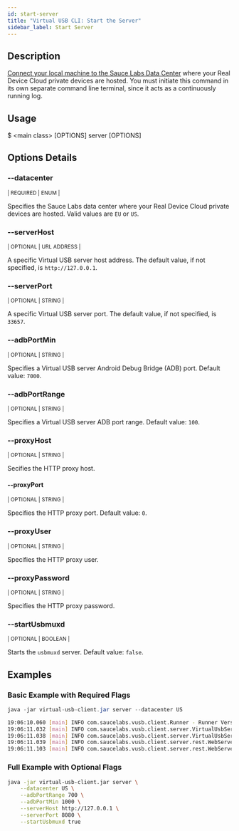 ```yaml
---
id: start-server
title: "Virtual USB CLI: Start the Server"
sidebar_label: Start Server
---
```


## Description

[Connect your local machine to the Sauce Labs Data Center](/mobile-apps/features/virtual-usb#start-server) where your Real Device Cloud private devices are hosted. You must initiate this command in its own separate command line terminal, since it acts as a continuously running log.

## Usage

<span className="cli">$ &lt;main class&gt; [OPTIONS] server [OPTIONS]</span>


## Options Details

### <span className="cli">--datacenter</span>

<div className="cli-desc">
<p><small>| REQUIRED | ENUM |</small></p>

Specifies the Sauce Labs data center where your Real Device Cloud private devices are hosted. Valid values are `EU` or `US`.

</div>

### <span className="cli">--serverHost</span>

<div className="cli-desc">
<p><small>| OPTIONAL | URL ADDRESS |</small></p>

A specific Virtual USB server host address. The default value, if not specified, is `http://127.0.0.1`.

</div>


### <span className="cli">--serverPort</span>

<div className="cli-desc">
<p><small>| OPTIONAL | STRING |</small></p>

A specific Virtual USB server port. The default value, if not specified, is `33657`.

</div>

### <span className="cli">--adbPortMin</span>

<div className="cli-desc">
<p><small>| OPTIONAL | STRING |</small></p>

 Specifies a Virtual USB server Android Debug Bridge (ADB) port. Default value: `7000`.

 </div>


### <span className="cli">--adbPortRange</span>

<div className="cli-desc">
<p><small>| OPTIONAL | STRING |</small></p>

Specifies a Virtual USB server ADB port range. Default value: `100`.

</div>


### <span className="cli">--proxyHost</span>

<div className="cli-desc">
<p><small>| OPTIONAL | STRING |</small></p>

Secifies the HTTP proxy host.

</div>

#### <span className="cli">--proxyPort</span>

<div className="cli-desc">
<p><small>| OPTIONAL | STRING |</small></p>

Specifies the HTTP proxy port. Default value: `0`.

</div>

### <span className="cli">--proxyUser</span>

<div className="cli-desc">
<p><small>| OPTIONAL | STRING |</small></p>

Specifies the HTTP proxy user.

</div>

### <span className="cli">--proxyPassword</span>

<div className="cli-desc">
<p><small>| OPTIONAL | STRING |</small></p>

Specifies the HTTP proxy password.

</div>

### <span className="cli">--startUsbmuxd</span>

<div className="cli-desc">
<p><small>| OPTIONAL | BOOLEAN |</small></p>

Starts the `usbmuxd` server. Default value: `false`.

</div>

## Examples

### Basic Example with Required Flags

```java title="Start Server Request"
java -jar virtual-usb-client.jar server --datacenter US
```

```bash title="Sample Response"
19:06:10.060 [main] INFO com.saucelabs.vusb.client.Runner - Runner Version 2.0.0
19:06:11.032 [main] INFO com.saucelabs.vusb.client.server.VirtualUsbServer - Initializing vUSB-Server...
19:06:11.038 [main] INFO com.saucelabs.vusb.client.server.VirtualUsbServer - vUSB-Server initialized
19:06:11.039 [main] INFO com.saucelabs.vusb.client.server.rest.WebServer - Starting Virtual USB server on port 33657.
19:06:11.103 [main] INFO com.saucelabs.vusb.client.server.rest.WebServer - Virtual USB server is up.
```

### Full Example with Optional Flags

```bash
java -jar virtual-usb-client.jar server \
    --datacenter US \
    --adbPortRange 700 \
    --adbPortMin 1000 \
    --serverHost http://127.0.0.1 \
    --serverPort 8080 \
    --startUsbmuxd true
```
